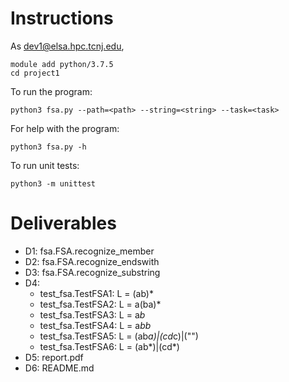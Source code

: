 # Instructions

As dev1@elsa.hpc.tcnj.edu,
```
module add python/3.7.5
cd project1
```

To run the program:
```
python3 fsa.py --path=<path> --string=<string> --task=<task>
```

For help with the program:
```
python3 fsa.py -h
```

To run unit tests:
```
python3 -m unittest
```

# Deliverables

- D1: fsa.FSA.recognize_member
- D2: fsa.FSA.recognize_endswith
- D3: fsa.FSA.recognize_substring
- D4:
	- test_fsa.TestFSA1: L = (ab)*
	- test_fsa.TestFSA2: L = a(ba)*
	- test_fsa.TestFSA3: L = a*b*
	- test_fsa.TestFSA4: L = a*bb*
	- test_fsa.TestFSA5: L = (ab*a)|(cd*c)|("")
	- test_fsa.TestFSA6: L = (ab*)|(cd*)
- D5: report.pdf
- D6: README.md
